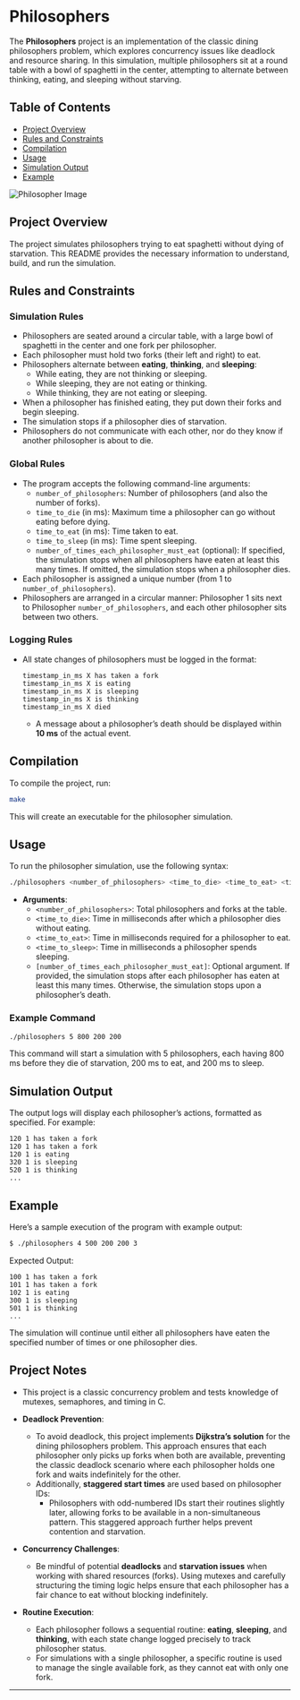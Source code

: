 # Philosophers

The **Philosophers** project is an implementation of the classic dining philosophers problem, which explores concurrency issues like deadlock and resource sharing. In this simulation, multiple philosophers sit at a round table with a bowl of spaghetti in the center, attempting to alternate between thinking, eating, and sleeping without starving.

## Table of Contents
- [Project Overview](#project-overview)
- [Rules and Constraints](#rules-and-constraints)
- [Compilation](#compilation)
- [Usage](#usage)
- [Simulation Output](#simulation-output)
- [Example](#example)

![Philosopher Image](./assets/images(1).jpg)

## Project Overview

The project simulates philosophers trying to eat spaghetti without dying of starvation. This README provides the necessary information to understand, build, and run the simulation.

## Rules and Constraints

### Simulation Rules

- Philosophers are seated around a circular table, with a large bowl of spaghetti in the center and one fork per philosopher.
- Each philosopher must hold two forks (their left and right) to eat.
- Philosophers alternate between **eating**, **thinking**, and **sleeping**:
  - While eating, they are not thinking or sleeping.
  - While sleeping, they are not eating or thinking.
  - While thinking, they are not eating or sleeping.
- When a philosopher has finished eating, they put down their forks and begin sleeping.
- The simulation stops if a philosopher dies of starvation.
- Philosophers do not communicate with each other, nor do they know if another philosopher is about to die.

### Global Rules

- The program accepts the following command-line arguments:
  - `number_of_philosophers`: Number of philosophers (and also the number of forks).
  - `time_to_die` (in ms): Maximum time a philosopher can go without eating before dying.
  - `time_to_eat` (in ms): Time taken to eat.
  - `time_to_sleep` (in ms): Time spent sleeping.
  - `number_of_times_each_philosopher_must_eat` (optional): If specified, the simulation stops when all philosophers have eaten at least this many times. If omitted, the simulation stops when a philosopher dies.
- Each philosopher is assigned a unique number (from 1 to `number_of_philosophers`).
- Philosophers are arranged in a circular manner: Philosopher 1 sits next to Philosopher `number_of_philosophers`, and each other philosopher sits between two others.

### Logging Rules

- All state changes of philosophers must be logged in the format:
  ```
  timestamp_in_ms X has taken a fork
  timestamp_in_ms X is eating
  timestamp_in_ms X is sleeping
  timestamp_in_ms X is thinking
  timestamp_in_ms X died
  ```
  - A message about a philosopher’s death should be displayed within **10 ms** of the actual event.

## Compilation

To compile the project, run:

```bash
make
```

This will create an executable for the philosopher simulation.

## Usage

To run the philosopher simulation, use the following syntax:

```bash
./philosophers <number_of_philosophers> <time_to_die> <time_to_eat> <time_to_sleep> [number_of_times_each_philosopher_must_eat]
```

- **Arguments**:
  - `<number_of_philosophers>`: Total philosophers and forks at the table.
  - `<time_to_die>`: Time in milliseconds after which a philosopher dies without eating.
  - `<time_to_eat>`: Time in milliseconds required for a philosopher to eat.
  - `<time_to_sleep>`: Time in milliseconds a philosopher spends sleeping.
  - `[number_of_times_each_philosopher_must_eat]`: Optional argument. If provided, the simulation stops after each philosopher has eaten at least this many times. Otherwise, the simulation stops upon a philosopher’s death.

### Example Command

```bash
./philosophers 5 800 200 200
```

This command will start a simulation with 5 philosophers, each having 800 ms before they die of starvation, 200 ms to eat, and 200 ms to sleep.

## Simulation Output

The output logs will display each philosopher’s actions, formatted as specified. For example:

```
120 1 has taken a fork
120 1 has taken a fork
120 1 is eating
320 1 is sleeping
520 1 is thinking
...
```

## Example

Here’s a sample execution of the program with example output:

```bash
$ ./philosophers 4 500 200 200 3
```

Expected Output:

```
100 1 has taken a fork
101 1 has taken a fork
102 1 is eating
300 1 is sleeping
501 1 is thinking
...
```

The simulation will continue until either all philosophers have eaten the specified number of times or one philosopher dies.

## Project Notes

- This project is a classic concurrency problem and tests knowledge of mutexes, semaphores, and timing in C.
- **Deadlock Prevention**:
  - To avoid deadlock, this project implements **Dijkstra’s solution** for the dining philosophers problem. This approach ensures that each philosopher only picks up forks when both are available, preventing the classic deadlock scenario where each philosopher holds one fork and waits indefinitely for the other.
  - Additionally, **staggered start times** are used based on philosopher IDs:
    - Philosophers with odd-numbered IDs start their routines slightly later, allowing forks to be available in a non-simultaneous pattern. This staggered approach further helps prevent contention and starvation.
      
- **Concurrency Challenges**:
  - Be mindful of potential **deadlocks** and **starvation issues** when working with shared resources (forks). Using mutexes and carefully structuring the timing logic helps ensure that each philosopher has a fair chance to eat without blocking indefinitely.
    
- **Routine Execution**:
  - Each philosopher follows a sequential routine: **eating**, **sleeping**, and **thinking**, with each state change logged precisely to track philosopher status.
  - For simulations with a single philosopher, a specific routine is used to manage the single available fork, as they cannot eat with only one fork.

--- 


